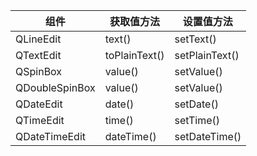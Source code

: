 | 组件           | 获取值方法    | 设置值方法     |
| -------------- | ------------- | -------------- |
| QLineEdit      | text()        | setText()      |
| QTextEdit      | toPlainText() | setPlainText() |
| QSpinBox       | value()       | setValue()     |
| QDoubleSpinBox | value()       | setValue()     |
| QDateEdit      | date()        | setDate()      |
| QTimeEdit      | time()        | setTime()      |
| QDateTimeEdit  | dateTime()    | setDateTime()  |
